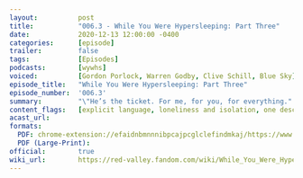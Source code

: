 ```yaml
---
layout:          post
title:           "006.3 - While You Were Hypersleeping: Part Three"
date:            2020-12-13 12:00:00 -0400
categories:      [episode]
trailer:         false
tags:            [Episodes]
podcasts:        [wywhs]
voiced:          [Gordon Porlock, Warren Godby, Clive Schill, Blue Sky]
episode_title:   "While You Were Hypersleeping: Part Three"
episode_number:  '006.3'
summary:         "\"He’s the ticket. For me, for you, for everything."
content_flags:   [explicit language, loneliness and isolation, one description of violent assault (not depicted)]
acast_url:       
formats: 
  PDF: chrome-extension://efaidnbmnnnibpcajpcglclefindmkaj/https://www.redvalleypod.com/uploads/1/3/0/2/130220429/wywh_part_3_-_transcript.pdf
  PDF (Large-Print): 
official:        true
wiki_url:        https://red-valley.fandom.com/wiki/While_You_Were_Hypersleeping:_Part_Three
---
```

